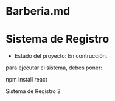 # Barberia.md
<H1>Sistema de Registro</H1>

- Estado del proyecto: En contrucción.

para ejecutar el sistema, debes poner:
  
npm install react

Sistema de Registro 2

